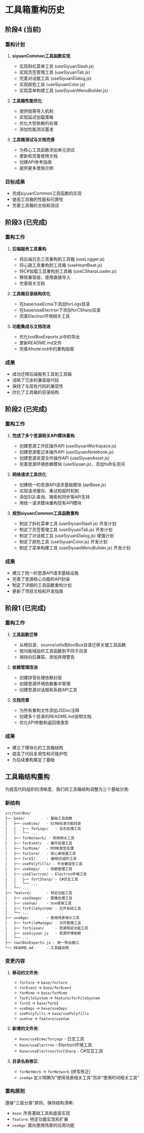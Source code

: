 # 工具箱重构历史

## 阶段4 (当前)

### 重构计划

1. **siyuanCommon工具函数实现**
   - 实现斜杠菜单工具 (useSiyuanSlash.js)
   - 实现页签管理工具 (useSiyuanTab.js)
   - 完善对话框工具 (useSiyuanDialog.js)
   - 实现颜色工具 (useSiyuanColor.js)
   - 实现菜单构建工具 (useSiyuanMenuBuilder.js)

2. **工具箱性能优化**
   - 提供按需导入机制
   - 实现延迟加载策略
   - 优化大型依赖的处理
   - 添加性能测试基准

3. **工具箱测试与文档完善**
   - 为核心工具函数添加单元测试
   - 更新和完善使用文档
   - 创建API参考指南
   - 提供更多使用示例

### 目标成果

- 完成siyuanCommon工具函数的实现
- 提高工具箱的性能和可靠性
- 完善工具箱的文档和测试

## 阶段3 (已完成)

### 重构工作

1. **后端服务工具重构**
   - 将后端日志工具重构到工具箱 (useLogger.js)
   - 将心跳工具重构到工具箱 (useHeartBeat.js)
   - 将C#加载工具重构到工具箱 (useCSharpLoader.js)
   - 移除兼容层，使用直接导入
   - 完善相关文档

2. **工具箱目录结构优化**
   - 在base/useEcma下添加forLogs目录
   - 在base/useElectron下添加forCSharp目录
   - 完善Electron环境相关工具

3. **功能集成与文档改进**
   - 优化toolBoxExports.js中的导出
   - 更新README.md文件
   - 完善AInote.md中的重构指南

### 成果

- 成功迁移后端服务工具到工具箱
- 消除了冗余的兼容层代码
- 保持了与现有代码的兼容性
- 优化了工具箱的目录结构

## 阶段2 (已完成)

### 重构工作

1. **完成了多个思源相关API模块重构**
   - 创建思源工作区操作API (useSiyuanWorkspace.js)
   - 创建思源笔记本操作API (useSiyuanNotebook.js)
   - 创建思源资源文件操作API (useSiyuanAsset.js)
   - 完善思源环境依赖模块 (useSiyuan.js)，添加fs命名空间

2. **网络请求工具优化**
   - 创建统一的思源API请求基础模块 (apiBase.js)
   - 实现请求缓存、重试和超时机制
   - 添加SQL查询、搜索和同步等API支持
   - 用统一请求模块重构现有API模块

3. **规划siyuanCommon工具函数重构**
   - 制定了斜杠菜单工具 (useSiyuanSlash.js) 开发计划
   - 制定了页签管理工具 (useSiyuanTab.js) 开发计划
   - 制定了对话框工具 (useSiyuanDialog.js) 增强计划
   - 制定了颜色工具 (useSiyuanColor.js) 开发计划
   - 制定了菜单构建工具 (useSiyuanMenuBuilder.js) 开发计划

### 成果

- 建立了统一的思源API请求基础设施
- 完善了思源核心功能的API封装
- 制定了详细的工具函数重构计划
- 更新了项目文档和开发指南

## 阶段1 (已完成)

### 重构工作

1. **工具函数迁移**
   - 从根目录、source/utils和toolBox目录迁移关键工具函数
   - 按功能域组织工具函数到不同子目录
   - 保持向后兼容，添加弃用警告

2. **依赖管理改进**
   - 创建拼音处理依赖封装
   - 创建思源环境依赖集中管理
   - 创建思源对话框和系统API工具

3. **文档完善**
   - 为所有重构文件添加JSDoc注释
   - 创建多个目录的README.md说明文档
   - 优化API参数和返回值类型

### 成果

- 建立了模块化的工具箱结构
- 提高了代码复用性和可维护性
- 为后续重构奠定了基础

## 工具箱结构重构

为提高代码组织的清晰度，我们将工具箱结构调整为三个基础分类:

### 新结构

```
src/toolBox/
├── base/          - 基础工具函数
│   ├── useEcma/   - ECMA标准功能封装
│   │   ├── forLogs/   - 日志处理工具
│   │   └── ...
│   ├── forNetwork/ - 网络相关工具
│   ├── forEvent/  - 事件处理工具
│   ├── forMime/   - MIME类型处理
│   ├── forCore/   - 核心串链器工具
│   ├── forUI/     - 通用UI组件工具
│   ├── usePolyfills/ - 平台兼容性工具
│   ├── useDeps/   - 依赖管理工具
│   ├── useElectron/ - Electron环境工具
│   │   ├── forCSharp/ - C#交互工具
│   │   └── ...
│   └── ...
├── feature/       - 特定功能工具
│   ├── useImage/  - 图像处理工具
│   ├── useVue/    - Vue框架工具
│   ├── forFileSystem/ - 文件系统工具
│   └── ...
├── useAge/        - 使用场景相关工具
│   ├── forFileManage/ - 文件管理工具
│   ├── forSiyuan/     - 思源特定功能工具
│   ├── useSiyuan.js   - 思源环境依赖
│   └── ...
├── toolBoxExports.js - 统一导出接口
└── README.md      - 工具箱说明
```

### 变更内容

1. **移动的文件夹**:
   - `forCore` → `base/forCore`
   - `forEvent` → `base/forEvent`
   - `forMime` → `base/forMime`
   - `forFileSystem` → `feature/forFileSystem`
   - `forUI` → `base/forUI`
   - `useDeps` → `base/useDeps`
   - `usePolyfills` → `base/usePolyfills`
   - `useVue` → `feature/useVue`

2. **新增的文件夹**:
   - `base/useEcma/forLogs` - 日志工具
   - `base/useElectron` - Electron环境工具
   - `base/useElectron/forCSharp` - C#交互工具

3. **目录名称修正**:
   - `forNetWork` → `forNetwork` (拼写修正)
   - `useAge` 定义明确为"使用场景相关工具"而非"使用时间相关工具"

### 重构原则

遵循"三层分类"原则，保持结构清晰:
- `base`: 所有基础工具和底层实现
- `feature`: 特定功能实现和扩展
- `useAge`: 面向使用场景的应用功能 